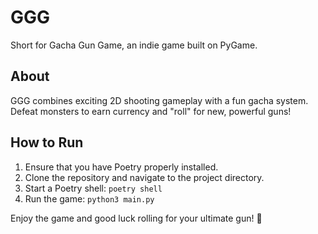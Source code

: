 # GGG
Short for Gacha Gun Game, an indie game built on PyGame.

## About
GGG combines exciting 2D shooting gameplay with a fun gacha system. Defeat monsters to earn currency and "roll" for new, powerful guns!  

## How to Run
1. Ensure that you have Poetry properly installed.
2. Clone the repository and navigate to the project directory.
3. Start a Poetry shell:
```poetry shell```
4. Run the game:
```python3 main.py```

Enjoy the game and good luck rolling for your ultimate gun! 🚀
